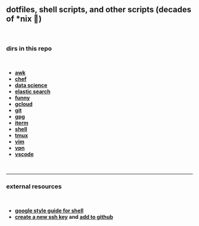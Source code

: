 ## dotfiles, shell scripts, and other scripts (decades of *nix 🐧)

<br>

### dirs in  this repo

<br>

* **[awk](awk)**
* **[chef](chef)**
* **[data science](data_science)**
* **[elastic search](elasticsearch)**
* **[funny](funny)**
* **[gcloud](gcloud)**
* **[git](git)**
* **[gpg](gpg)**
* **[iterm](iterm)**
* **[shell](shell)**
* **[tmux](tmux)**
* **[vim](vim)**
* **[vpn](vpn)**
* **[vscode](vscode)**


<br>

---

### external resources

<br>

* **[google style guide for shell](https://github.com/google/styleguide/blob/gh-pages/shellguide.md)**
* **[create a new ssh key](https://docs.github.com/en/authentication/connecting-to-github-with-ssh/generating-a-new-ssh-key-and-adding-it-to-the-ssh-agent) and [add to github](https://docs.github.com/en/authentication/connecting-to-github-with-ssh/adding-a-new-ssh-key-to-your-github-account)**
